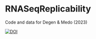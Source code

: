 # RNASeqReplicability
Code and data for Degen &amp; Medo (2023)



[![DOI](https://zenodo.org/badge/665607063.svg)](https://zenodo.org/badge/latestdoi/665607063)
